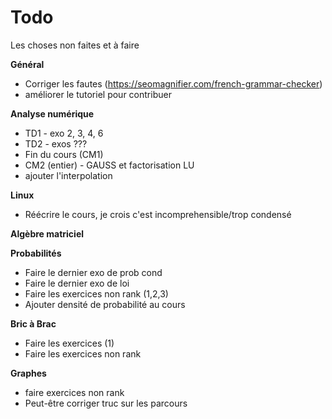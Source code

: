 # Todo

Les choses non faites et à faire

**Général**
* Corriger les fautes (https://seomagnifier.com/french-grammar-checker)
* améliorer le tutoriel pour contribuer

**Analyse numérique**
* TD1 - exo 2, 3, 4, 6
* TD2 - exos ???
* Fin du cours (CM1)
* CM2 (entier) - GAUSS et factorisation LU
* ajouter l'interpolation

**Linux**
* Réécrire le cours, je crois c'est incomprehensible/trop condensé

**Algèbre matriciel**

**Probabilités**
* Faire le dernier exo de prob cond
* Faire le dernier exo de loi
* Faire les exercices non rank (1,2,3)
* Ajouter densité de probabilité au cours

**Bric à Brac**
* Faire les exercices (1)
* Faire les exercices non rank 

**Graphes**
* faire exercices non rank
* Peut-être corriger truc sur les parcours